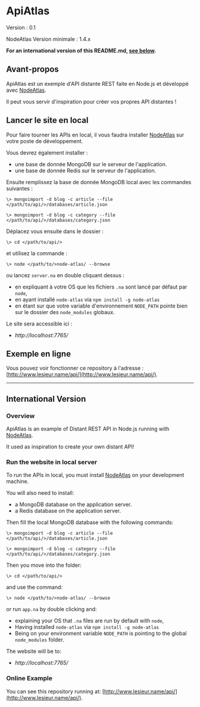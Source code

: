 # ApiAtlas #

Version : 0.1

NodeAtlas Version minimale : 1.4.x

**For an international version of this README.md, [see below](#international-version).**



## Avant-propos ##

ApiAtlas est un exemple d'API distante REST faite en Node.js et développé avec [NodeAtlas](http://haeresis.github.io/NodeAtlas/).

Il peut vous servir d'inspiration pour créer vos propres API distantes !



## Lancer le site en local ##

Pour faire tourner les APIs en local, il vous faudra installer [NodeAtlas](http://haeresis.github.io/NodeAtlas/) sur votre poste de développement.

Vous devrez également installer :
- une base de donnée MongoDB sur le serveur de l'application.
- une base de donnée Redis sur le serveur de l'application.

Ensuite remplissez la base de donnée MongoDB local avec les commandes suivantes :

```
\> mongoimport -d blog -c article --file </path/to/api/>/databases/article.json
```

```
\> mongoimport -d blog -c category --file </path/to/api/>/databases/category.json
```

Déplacez vous ensuite dans le dossier :


```
\> cd </path/to/api/>
```

et utilisez la commande :

```
\> node </path/to/>node-atlas/ --browse
```

ou lancez `server.na` en double cliquant dessus :
- en expliquant à votre OS que les fichiers `.na` sont lancé par défaut par `node`,
- en ayant installé `node-atlas` via `npm install -g node-atlas`
- en étant sur que votre variable d'environnement `NODE_PATH` pointe bien sur le dossier des `node_modules` globaux.

Le site sera accessible ici :

- *http://localhost:7765/*



## Exemple en ligne ##

Vous pouvez voir fonctionner ce repository à l'adresse : [http://www.lesieur.name/api/](http://www.lesieur.name/api/).



-----



## International Version ##

### Overview ###

ApiAtlas is an example of Distant REST API in Node.js running with [NodeAtlas](http://haeresis.github.io/NodeAtlas/).

It used as inspiration to create your own distant API!



### Run the website in local server ###

To run the APIs in local, you must install [NodeAtlas](http://haeresis.github.io/NodeAtlas/) on your development machine.

You will also need to install:
- a MongoDB database on the application server.
- a Redis database on the application server.

Then fill the local MongoDB database with the following commands:

```
\> mongoimport -d blog -c article --file </path/to/api/>/databases/article.json
```

```
\> mongoimport -d blog -c category --file </path/to/api/>/databases/category.json
```

Then you move into the folder:


```
\> cd </path/to/api/>
```

and use the command:

```
\> node </path/to/>node-atlas/ --browse
```

or run `app.na` by double clicking and:
- explaining your OS that `.na` files are run by default with `node`,
- Having installed `node-atlas` via `npm install -g node-atlas`
- Being on your environment variable `NODE_PATH` is pointing to the global `node_modules` folder.

The website will be to:

- *http://localhost:7765/*



### Online Example ###

You can see this repository running at: [http://www.lesieur.name/api/](http://www.lesieur.name/api/).